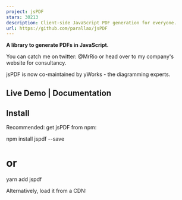 ```yaml
---
project: jsPDF
stars: 30213
description: Client-side JavaScript PDF generation for everyone.
url: https://github.com/parallax/jsPDF
---
```


**A library to generate PDFs in JavaScript.**

You can catch me on twitter: @MrRio or head over to my company's website for consultancy.

jsPDF is now co-maintained by yWorks - the diagramming experts.

Live Demo | Documentation
-------------------------

Install
-------

Recommended: get jsPDF from npm:

npm install jspdf --save
# or
yarn add jspdf

Alternatively, load it from a CDN:

<script src\="https://cdnjs.cloudflare.com/ajax/libs/jspdf/3.0.1/jspdf.umd.min.js"\></script\>

Or always get latest version via unpkg

<script src\="https://unpkg.com/jspdf@latest/dist/jspdf.umd.min.js"\></script\>

The `dist` folder of this package contains different kinds of files:

-   **jspdf.es.\*.js**: Modern ES2015 module format.
-   **jspdf.node.\*.js**: For running in Node. Uses file operations for loading/saving files instead of browser APIs.
-   **jspdf.umd.\*.js**: UMD module format. For AMD or script-tag loading.
-   **polyfills\*.js**: Required polyfills for older browsers like Internet Explorer. The es variant simply imports all required polyfills from `core-js`, the umd variant is self-contained.

Usually it is not necessary to specify the exact file in the import statement. Build tools or Node automatically figure out the right file, so importing "jspdf" is enough.

Usage
-----

Then you're ready to start making your document:

import { jsPDF } from "jspdf";

// Default export is a4 paper, portrait, using millimeters for units
const doc \= new jsPDF();

doc.text("Hello world!", 10, 10);
doc.save("a4.pdf");

If you want to change the paper size, orientation, or units, you can do:

// Landscape export, 2×4 inches
const doc \= new jsPDF({
  orientation: "landscape",
  unit: "in",
  format: \[4, 2\]
});

doc.text("Hello world!", 1, 1);
doc.save("two-by-four.pdf");

### Running in Node.js

const { jsPDF } \= require("jspdf"); // will automatically load the node version

const doc \= new jsPDF();
doc.text("Hello world!", 10, 10);
doc.save("a4.pdf"); // will save the file in the current working directory

### Other Module Formats

**AMD**

require(\["jspdf"\], ({ jsPDF }) \=> {
  const doc \= new jsPDF();
  doc.text("Hello world!", 10, 10);
  doc.save("a4.pdf");
});

**Globals**

const { jsPDF } \= window.jspdf;

const doc \= new jsPDF();
doc.text("Hello world!", 10, 10);
doc.save("a4.pdf");

### Optional dependencies

Some functions of jsPDF require optional dependencies. E.g. the `html` method, which depends on `html2canvas` and, when supplied with a string HTML document, `dompurify`. JsPDF loads them dynamically when required (using the respective module format, e.g. dynamic imports). Build tools like Webpack will automatically create separate chunks for each of the optional dependencies. If your application does not use any of the optional dependencies, you can prevent Webpack from generating the chunks by defining them as external dependencies:

// webpack.config.js
module.exports \= {
  // ...
  externals: {
    // only define the dependencies you are NOT using as externals!
    canvg: "canvg",
    html2canvas: "html2canvas",
    dompurify: "dompurify"
  }
};

In **Vue CLI** projects, externals can be defined via the configureWebpack or chainWebpack properties of the `vue.config.js` file (needs to be created, first, in fresh projects).

In **Angular** projects, externals can be defined using custom webpack builders.

In **React** (`create-react-app`) projects, externals can be defined by either using react-app-rewired or ejecting.

### TypeScript/Angular/Webpack/React/etc. Configuration:

jsPDF can be imported just like any other 3rd party library. This works with all major toolkits and frameworks. jsPDF also offers a typings file for TypeScript projects.

import { jsPDF } from "jspdf";

You can add jsPDF to your meteor-project as follows:

```
meteor add jspdf:core
```

### Polyfills

jsPDF requires modern browser APIs in order to function. To use jsPDF in older browsers like Internet Explorer, polyfills are required. You can load all required polyfills as follows:

import "jspdf/dist/polyfills.es.js";

Alternatively, you can load the prebundled polyfill file. This is not recommended, since you might end up loading polyfills multiple times. Might still be nifty for small applications or quick POCs.

<script src\="https://cdnjs.cloudflare.com/ajax/libs/jspdf/3.0.1/polyfills.umd.js"\></script\>

Use of Unicode Characters / UTF-8:
----------------------------------

The 14 standard fonts in PDF are limited to the ASCII-codepage. If you want to use UTF-8 you have to integrate a custom font, which provides the needed glyphs. jsPDF supports .ttf-files. So if you want to have for example Chinese text in your pdf, your font has to have the necessary Chinese glyphs. So, check if your font supports the wanted glyphs or else it will show garbled characters instead of the right text.

To add the font to jsPDF use our fontconverter in /fontconverter/fontconverter.html. The fontconverter will create a js-file with the content of the provided ttf-file as base64 encoded string and additional code for jsPDF. You just have to add this generated js-File to your project. You are then ready to go to use setFont-method in your code and write your UTF-8 encoded text.

Alternatively you can just load the content of the \*.ttf file as a binary string using `fetch` or `XMLHttpRequest` and add the font to the PDF file:

const doc \= new jsPDF();

const myFont \= ... // load the \*.ttf font file as binary string

// add the font to jsPDF
doc.addFileToVFS("MyFont.ttf", myFont);
doc.addFont("MyFont.ttf", "MyFont", "normal");
doc.setFont("MyFont");

Advanced Functionality
----------------------

Since the merge with the yWorks fork there are a lot of new features. However, some of them are API breaking, which is why there is an API-switch between two API modes:

-   In "compat" API mode, jsPDF has the same API as MrRio's original version, which means full compatibility with plugins. However, some advanced features like transformation matrices and patterns won't work. This is the default mode.
-   In "advanced" API mode, jsPDF has the API you're used from the yWorks-fork version. This means the availability of all advanced features like patterns, FormObjects, and transformation matrices.

You can switch between the two modes by calling

doc.advancedAPI(doc \=> {
  // your code
});
// or
doc.compatAPI(doc \=> {
  // your code
});

JsPDF will automatically switch back to the original API mode after the callback has run.

Support
-------

Please check if your question is already handled at Stackoverflow https://stackoverflow.com/questions/tagged/jspdf. Feel free to ask a question there with the tag `jspdf`.

Feature requests, bug reports, etc. are very welcome as issues. Note that bug reports should follow these guidelines:

-   A bug should be reported as an mcve
-   Make sure code is properly indented and formatted (Use \`\`\` around code blocks)
-   Provide a runnable example.
-   Try to make sure and show in your issue that the issue is actually related to jspdf and not your framework of choice.

Contributing
------------

jsPDF cannot live without help from the community! If you think a feature is missing or you found a bug, please consider if you can spare one or two hours and prepare a pull request. If you're simply interested in this project and want to help, have a look at the open issues, especially those labeled with "bug".

You can find information about building and testing jsPDF in the contribution guide

Credits
-------

-   Big thanks to Daniel Dotsenko from Willow Systems Corporation for making huge contributions to the codebase.
-   Thanks to Ajaxian.com for featuring us back in 2009. (Internet Archive Wayback Machine reference)
-   Our special thanks to GH Lee (sphilee) for programming the ttf-file-support and providing a large and long sought after feature
-   Everyone else that's contributed patches or bug reports. You rock.

License (MIT)
-------------

Copyright (c) 2010-2021 James Hall, https://github.com/MrRio/jsPDF (c) 2015-2021 yWorks GmbH, https://www.yworks.com/

Permission is hereby granted, free of charge, to any person obtaining a copy of this software and associated documentation files (the "Software"), to deal in the Software without restriction, including without limitation the rights to use, copy, modify, merge, publish, distribute, sublicense, and/or sell copies of the Software, and to permit persons to whom the Software is furnished to do so, subject to the following conditions:

The above copyright notice and this permission notice shall be included in all copies or substantial portions of the Software.

THE SOFTWARE IS PROVIDED "AS IS", WITHOUT WARRANTY OF ANY KIND, EXPRESS OR IMPLIED, INCLUDING BUT NOT LIMITED TO THE WARRANTIES OF MERCHANTABILITY, FITNESS FOR A PARTICULAR PURPOSE AND NONINFRINGEMENT. IN NO EVENT SHALL THE AUTHORS OR COPYRIGHT HOLDERS BE LIABLE FOR ANY CLAIM, DAMAGES OR OTHER LIABILITY, WHETHER IN AN ACTION OF CONTRACT, TORT OR OTHERWISE, ARISING FROM, OUT OF OR IN CONNECTION WITH THE SOFTWARE OR THE USE OR OTHER DEALINGS IN THE SOFTWARE.
